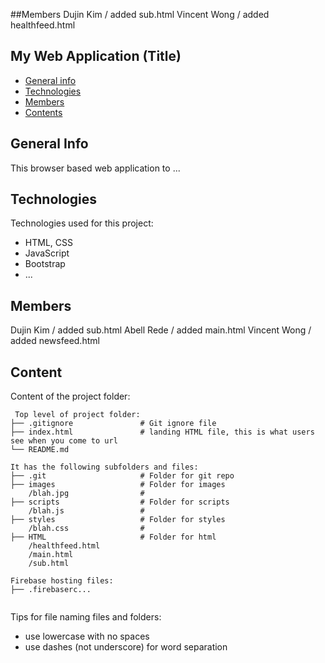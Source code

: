 ##Members
Dujin Kim / added sub.html
Vincent Wong / added healthfeed.html

## My Web Application (Title)

- [General info](#general-info)
- [Technologies](#technologies)
- [Members](#members)
- [Contents](#content)

## General Info

This browser based web application to ...

## Technologies

Technologies used for this project:

- HTML, CSS
- JavaScript
- Bootstrap
- ...

## Members

Dujin Kim / added sub.html
Abell Rede / added main.html
Vincent Wong / added newsfeed.html

## Content

Content of the project folder:

```
 Top level of project folder:
├── .gitignore               # Git ignore file
├── index.html               # landing HTML file, this is what users see when you come to url
└── README.md

It has the following subfolders and files:
├── .git                     # Folder for git repo
├── images                   # Folder for images
    /blah.jpg                #
├── scripts                  # Folder for scripts
    /blah.js                 #
├── styles                   # Folder for styles
    /blah.css                #
├── HTML                     # Folder for html
    /healthfeed.html
    /main.html
    /sub.html

Firebase hosting files:
├── .firebaserc...


```

Tips for file naming files and folders:

- use lowercase with no spaces
- use dashes (not underscore) for word separation
